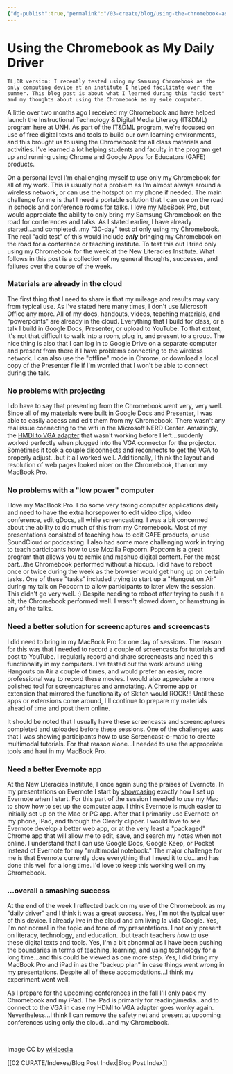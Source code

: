 ```yaml
---
{"dg-publish":true,"permalink":"/03-create/blog/using-the-chromebook-as-my-daily-driver/","title":"Using the Chromebook as My \"Daily Driver\"","tags":["chrome","chromebooks","gafe","itdml"]}
---
```


# Using the Chromebook as My Daily Driver

```
TL;DR version: I recently tested using my Samsung Chromebook as the only computing device at an institute I helped facilitate over the summer. This blog post is about what I learned during this "acid test" and my thoughts about using the Chromebook as my sole computer.
```

A little over two months ago I received my Chromebook and have helped launch the Instructional Technology & Digital Media Literacy (IT&DML) program here at UNH. As part of the IT&DML program, we're focused on use of free digital texts and tools to build our own learning environments, and this brought us to using the Chromebook for all class materials and activities. I've learned a lot helping students and faculty in the program get up and running using Chrome and Google Apps for Educators (GAFE) products.

On a personal level I'm challenging myself to use only my Chromebook for all of my work. This is usually not a problem as I'm almost always around a wireless network, or can use the hotspot on my phone if needed. The main challenge for me is that I need a portable solution that I can use on the road in schools and conference rooms for talks. I love my MacBook Pro, but would appreciate the ability to only bring my Samsung Chromebook on the road for conferences and talks. As I stated earlier, I have already started...and completed...my "30-day" test of only using my Chromebook. The real "acid test" of this would include _**only**_ bringing my Chromebook on the road for a conference or teaching institute. To test this out I tried only using my Chromebook for the week at the New Literacies Institute. What follows in this post is a collection of my general thoughts, successes, and failures over the course of the week.

### Materials are already in the cloud

The first thing that I need to share is that my mileage and results may vary from typical use. As I've stated here many times, I don't use Microsoft Office any more. All of my docs, handouts, videos, teaching materials, and "powerpoints" are already in the cloud. Everything that I build for class, or a talk I build in Google Docs, Presenter, or upload to YouTube. To that extent, it's not that difficult to walk into a room, plug in, and present to a group. The nice thing is also that I can log in to Google Drive on a separate computer and present from there if I have problems connecting to the wireless network. I can also use the "offline" mode in Chrome, or download a local copy of the Presenter file if I'm worried that I won't be able to connect during the talk.

### No problems with projecting

I do have to say that presenting from the Chromebook went very, very well. Since all of my materials were built in Google Docs and Presenter, I was able to easily access and edit them from my Chromebook. There wasn't any real issue connecting to the wifi in the Microsoft NERD Center. Amazingly, the [HMDI to VGA adapter](http://www.amazon.com/gp/product/B00879DM56/ref=oh_details_o06_s00_i00?ie=UTF8&psc=1) that wasn't working before I left...suddenly worked perfectly when plugged into the VGA connector for the projector. Sometimes it took a couple disconnects and reconnects to get the VGA to properly adjust...but it all worked well. Additionally, I think the layout and resolution of web pages looked nicer on the Chromebook, than on my MacBook Pro.

### No problems with a "low power" computer

I love my MacBook Pro. I do some very taxing computer applications daily and need to have the extra horsepower to edit video clips, video conference, edit gDocs, all while screencasting. I was a bit concerned about the ability to do much of this from my Chromebook. Most of my presentations consisted of teaching how to edit GAFE products, or use SoundCloud or podcasting. I also had some more challenging work in trying to teach participants how to use Mozilla Popcorn. Popcorn is a great program that allows you to remix and mashup digital content. For the most part...the Chromebook performed without a hiccup. I did have to reboot once or twice during the week as the browser would get hung up on certain tasks. One of these "tasks" included trying to start up a "Hangout on Air" during my talk on Popcorn to allow participants to later view the session. This didn't go very well. :) Despite needing to reboot after trying to push it a bit, the Chromebook performed well. I wasn't slowed down, or hamstrung in any of the talks.

### Need a better solution for screencaptures and screencasts

I did need to bring in my MacBook Pro for one day of sessions. The reason for this was that I needed to record a couple of screencasts for tutorials and post to YouTube. I regularly record and share screencasts and need this functionality in my computers. I've tested out the work around using Hangouts on Air a couple of times, and would prefer an easier, more professional way to record these movies. I would also appreciate a more polished tool for screencaptures and annotating. A Chrome app or extension that mirrored the functionality of Skitch would ROCK!!! Until these apps or extensions come around, I'll continue to prepare my materials ahead of time and post them online.

It should be noted that I usually have these screencasts and screencaptures completed and uploaded before these sessions. One of the challenges was that I was showing participants how to use Screencast-o-matic to create multimodal tutorials. For that reason alone...I needed to use the appropriate tools and haul in my MacBook Pro.

### Need a better Evernote app

At the New Literacies Institute, I once again sung the praises of Evernote. In my presentations on Evernote I start by [showcasing](http://wiobyrne.com/how-i-use-evernote-as-my-online-multimodal-notebook/) exactly how I set up Evernote when I start. For this part of the session I needed to use my Mac to show how to set up the computer app. I think Evernote is much easier to initially set up on the Mac or PC app. After that I primarily use Evernote on my phone, iPad, and through the Clearly clipper. I would love to see Evernote develop a better web app, or at the very least a "packaged" Chrome app that will allow me to edit, save, and search my notes when not online. I understand that I can use Google Docs, Google Keep, or Pocket instead of Evernote for my "multimodal notebook." The major challenge for me is that Evernote currently does everything that I need it to do...and has done this well for a long time. I'd love to keep this working well on my Chromebook.

### ...overall a smashing success

At the end of the week I reflected back on my use of the Chromebook as my "daily driver" and I think it was a great success. Yes, I'm not the typical user of this device. I already live in the cloud and am living la vida Google. Yes, I'm not normal in the topic and tone of my presentations. I not only present on literacy, technology, and education...but teach teachers _how_ to use these digital texts and tools. Yes, I'm a bit abnormal as I have been pushing the boundaries in terms of teaching, learning, and using technology for a long time...and this could be viewed as one more step. Yes, I did bring my MacBook Pro and iPad in as the "backup plan" in case things went wrong in my presentations. Despite all of these accomodations...I think my experiment went well.

As I prepare for the upcoming conferences in the fall I'll only pack my Chromebook and my iPad. The iPad is primarily for reading/media...and to connect to the VGA in case my HDMI to VGA adapter goes wonky again. Nevertheless...I think I can remove the safety net and present at upcoming conferences using only the cloud...and my Chromebook.

 

Image CC by [wikipedia](https://en.m.wikipedia.org/wiki/File:Chromebook.jpg)

[[02 CURATE/Indexes/Blog Post Index\|Blog Post Index]]